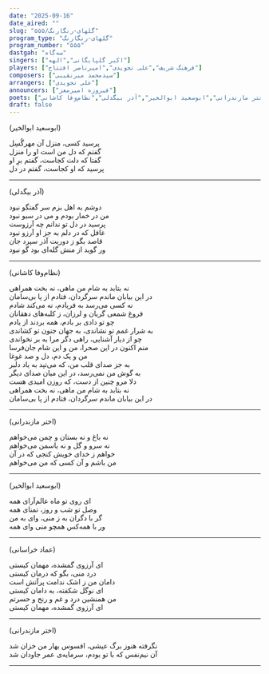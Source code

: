 ```yaml
---
date: "2025-09-16"
date_aired: ""
slug: "گلهای-رنگارنگ/۵۵۵"
program_type: "گلهای-رنگارنگ"
program_number: "۵۵۵"
dastgah: "سه‌گاه"
singers: ["اکبر گلپایگانی","الهه"]
players: ["فرهنگ شریف","علی تجویدی","امیرناصر افتتاح"]
composers: ["سیدمحمد میرنقیبی"]
arrangers: ["علی تجویدی"]
announcers: ["فیروزه امیرمعز"]
poets: ["عماد خراسانی","اختر مازندرانی","ابوسعید ابوالخیر","آذر بیگدلی","نظام‌وفا کاشانی"]
draft: false
---
```


(ابوسعید ابوالخیر)

پرسید کسی، منزل آن مهرگُسِل  
گفتم که دل من است او را منزل  
گفتا که دلت کجاست، گفتم برِ او  
پرسید که او کجاست، گفتم در دل

---

(آذر بیگدلی)

دوشم به اهل بزم سر گفتگو نبود  
من در خمار بودم و می در سبو نبود  
پرسید در دل تو ندانم چه آرزوست  
غافل که در دلم به جز او آرزو نبود  
قاصد بگو ز دوریت آذر سپرد جان  
ور گوید از منش گله‌ای بود گو نبود

---

(نظام‌وفا کاشانی)

نه بتابد به شام من ماهی، نه بخت همراهی  
در این بیابان ماندم سرگردان، فتادم از پا بی‌سامان  
نه کسی می‌رسد به فریادم، نه می‌کند شادم  
فروغ شمعی گریان و لرزان، ز کلبه‌های دهقانان  
چو تو دادی بر بادم، همه بردند از یادم  
به شرار غمم تو نشاندی، به جهان جنون تو کشاندی  
چو از دیار آشنایی، راهی دگر مرا به بر نخواندی  
منم اکنون در این صحرا، من و این شام جان‌فرسا  
من و یک دم، دل و صد غوغا  
به جز صدای قلب من، که می‌تپد به یاد دلبر  
به گوش من نمی‌رسد، در این میان صدای دیگر  
دلا مرو چنین از دست، که روزن امیدی هست  
نه بتابد به شام من ماهی، نه بخت همراهی  
در این بیابان ماندم سرگردان، فتادم از پا بی‌سامان

---

(اختر مازندرانی)

نه باغ و نه بستان و چمن می‌خواهم  
نه سرو و گل و نه یاسمن می‌خواهم  
خواهم ز خدای خویش کنجی که در آن  
من باشم و آن کسی که من می‌خواهم

---

(ابوسعید ابوالخیر)

ای روی تو ماه عالم‌آرای همه  
وصل تو شب و روز، تمنای همه  
گر با دگران به ز منی، وای به من  
ور با همه‌کس همچو منی وای همه

---

(عماد خراسانی)

ای آرزوی گمشده، مهمان کیستی  
درد منی، بگو که درمان کیستی  
دامان من ز اشک ندامت پرآتش است  
ای نوگل شکفته، به دامان کیستی  
من همنشین درد و غم و رنج و حسرتم  
ای آرزوی گمشده، مهمان کیستی

---

(اختر مازندرانی)

نگرفته هنوز برگ عیشی، افسوس بهار من خزان شد  
آن نیم‌نفس که با تو بودم، سرمایه‌ی عمر جاودان شد

---

